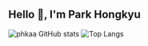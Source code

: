 ## Hello 👋, I'm Park Hongkyu

![phkaa GitHub stats](https://github-readme-stats.vercel.app/api?username=phkaa&show_icons=true&theme=transparent)
![Top Langs](https://github-readme-stats.vercel.app/api/top-langs/?username=phkaa&layout=compact)

<!--
**phkaa/phkaa** is a ✨ _special_ ✨ repository because its `README.md` (this file) appears on your GitHub profile.

Here are some ideas to get you started:

- 🔭 I’m currently working on ...
- 🌱 I’m currently learning ...
- 👯 I’m looking to collaborate on ...
- 🤔 I’m looking for help with ...
- 💬 Ask me about ...
- 📫 How to reach me: ...
- 😄 Pronouns: ...
- ⚡ Fun fact: ...
-->
